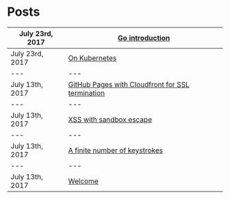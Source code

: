 # Posts

|July 23rd, 2017|[Go introduction](./posts/go_introduction.md)|
|---|---|
|July 23rd, 2017|[On Kubernetes](./posts/kubernetes.md)|
|---|---|
|July 13th, 2017|[GitHub Pages with Cloudfront for SSL termination](./posts/github_pages_and_cloudfront.md)|
|---|---|
|July 13th, 2017|[XSS with sandbox escape](./posts/xss_with_sandbox_escape.md)|
|---|---|
|July 13th, 2017|[A finite number of keystrokes](./posts/finite_keystrokes.md)|
|---|---|
|July 13th, 2017|[Welcome](./posts/welcome.md)|
